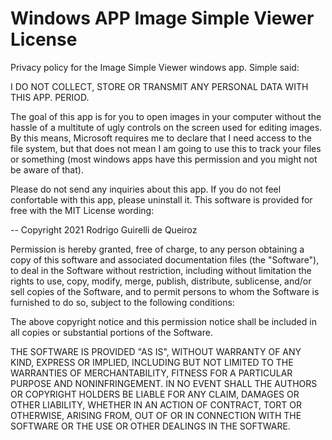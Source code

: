 # Windows APP Image Simple Viewer License

Privacy policy for the Image Simple Viewer windows app.
Simple said: 

I DO NOT COLLECT, STORE OR TRANSMIT ANY PERSONAL DATA WITH THIS APP. PERIOD.

The goal of this app is for you to open images in your computer without the hassle of a multitute of ugly controls on the screen used for editing images. By this means, Microsoft requires me to declare that I need access to the file system, but that does not mean I am going to use this to track your files or something (most windows apps have this permission and you might not be aware of that).

Please do not send any inquiries about this app. If you do not feel confortable with this app, please uninstall it.
This software is provided for free with the MIT License wording:

--
Copyright 2021 Rodrigo Guirelli de Queiroz
  
Permission is hereby granted, free of charge, to any person obtaining a copy of this software and associated documentation files (the "Software"), to deal in the Software without restriction, including without limitation the rights to use, copy, modify, merge, publish, distribute, sublicense, and/or sell copies of the Software, and to permit persons to whom the Software is furnished to do so, subject to the following conditions:

The above copyright notice and this permission notice shall be included in all copies or substantial portions of the Software.

THE SOFTWARE IS PROVIDED "AS IS", WITHOUT WARRANTY OF ANY KIND, EXPRESS OR IMPLIED, INCLUDING BUT NOT LIMITED TO THE WARRANTIES OF MERCHANTABILITY, FITNESS FOR A PARTICULAR PURPOSE AND NONINFRINGEMENT. IN NO EVENT SHALL THE AUTHORS OR COPYRIGHT HOLDERS BE LIABLE FOR ANY CLAIM, DAMAGES OR OTHER LIABILITY, WHETHER IN AN ACTION OF CONTRACT, TORT OR OTHERWISE, ARISING FROM, OUT OF OR IN CONNECTION WITH THE SOFTWARE OR THE USE OR OTHER DEALINGS IN THE SOFTWARE.
